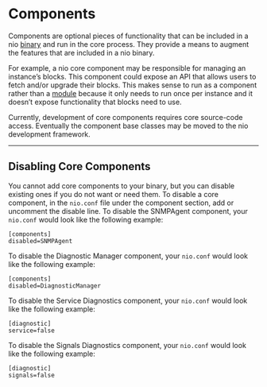 # Components

Components are optional pieces of functionality that can be included in a nio [binary](/binaries/README.md) and run in the core process. They provide a means to augment the features that are included in a nio binary.

For example, a nio core component may be responsible for managing an instance’s blocks. This component could expose an API that allows users to fetch and/or upgrade their blocks. This makes sense to run as a component rather than a [module](/binaries/modules.md) because it only needs to run once per instance and it doesn’t expose functionality that blocks need to use.

Currently, development of core components requires core source-code access. Eventually the component base classes may be moved to the nio development framework.

---

## Disabling Core Components
You cannot add core components to your binary, but you can disable existing ones if you do not want or need them. To disable a core component, in the `nio.conf` file under the component section, add or uncomment the disable line.
To disable the SNMPAgent component, your `nio.conf` would look like the following example:
```
[components]
disabled=SNMPAgent
```


To disable the Diagnostic Manager component, your `nio.conf` would look like the following example:
```
[components]
disabled=DiagnosticManager
```


To disable the Service Diagnostics component, your `nio.conf` would look like the following example:
```
[diagnostic]
service=false
```


To disable the Signals Diagnostics component, your `nio.conf` would look like the following example:
```
[diagnostic]
signals=false
```
